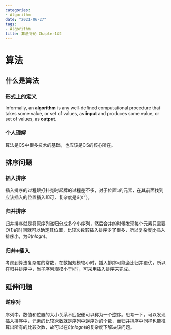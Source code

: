 ```yaml
---
categories:
- Algorithm
date: "2021-06-27"
tags:
- Algorithm
title: 算法导论 Chapter1&2
---
```




# 算法

## 什么是算法

### 形式上的定义

Informally, an **algorithm** is any well-defined computational procedure that takes some value, or set of values, as **input** and produces some value, or set of values, as **output**. 

### 个人理解

算法是CS中很多技术的基础，也应该是CS的核心所在。

## 排序问题

### 插入排序

插入排序的过程跟打扑克时起牌的过程差不多，对于位置`i`的元素，在其前面找到应该插入的位置插入即可，复杂度是$\theta(n^2)$。

### 归并排序

归并排序就是将原序列递归分成多个小序列，然后合并的时候发现每个元素只需要$O(1)$的时间就可以确定其位置，比较次数较插入排序少了很多，所以复杂度比插入排序小，为$\theta(nlogn)$。

### 归并+插入

考虑到算法复杂度的常数，在数据规模较小时，插入排序可能会比归并更优，所以在归并排序中，当子序列规模小于`k`时，可采用插入排序来完成。

## 延伸问题

### 逆序对

序列中，数值和位置的大小关系不匹配便可以称为一个逆序。思考一下，可以发现插入排序中，元素的比较次数就是序列中逆序对的个数，而归并排序中同样也能推算出所有的比较次数，故可以在$\theta(nlogn)$的复杂度下解决该问题。